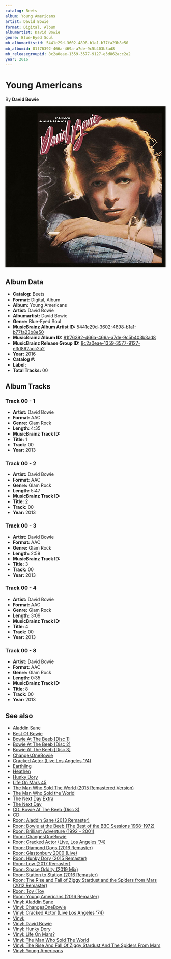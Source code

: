 ```yaml
---
catalog: Beets
album: Young Americans
artist: David Bowie
format: Digital, Album
albumartist: David Bowie
genre: Blue-Eyed Soul
mb_albumartistid: 5441c29d-3602-4898-b1a1-b77fa23b8e50
mb_albumid: 81f76392-466a-469a-a7de-9c5b403b3ad8
mb_releasegroupid: 8c2a0eae-1359-3577-9127-e3d862acc2a2
year: 2016
---
```


# Young Americans

By **David Bowie**

![](../../assets/beetscovers/David_Bowie-Young_Americans.jpg)

## Album Data

- **Catalog:** Beets
- **Format:** Digital, Album
- **Album:** Young Americans
- **Artist:** David Bowie
- **Albumartist:** David Bowie
- **Genre:** Blue-Eyed Soul
- **MusicBrainz Album Artist ID:** [5441c29d-3602-4898-b1a1-b77fa23b8e50](https://musicbrainz.org/artist/5441c29d-3602-4898-b1a1-b77fa23b8e50)
- **MusicBrainz Album ID:** [81f76392-466a-469a-a7de-9c5b403b3ad8](https://musicbrainz.org/release/81f76392-466a-469a-a7de-9c5b403b3ad8)
- **MusicBrainz Release Group ID:** [8c2a0eae-1359-3577-9127-e3d862acc2a2](https://musicbrainz.org/release-group/8c2a0eae-1359-3577-9127-e3d862acc2a2)
- **Year:** 2016
- **Catalog #:** 
- **Label:** 
- **Total Tracks:** 00

## Album Tracks

### Track 00 - 1

- **Artist:** David Bowie
- **Format:** AAC
- **Genre:** Glam Rock
- **Length:** 4:35
- **MusicBrainz Track ID:** [](https://musicbrainz.org/recording/)
- **Title:** 1
- **Track:** 00
- **Year:** 2013

### Track 00 - 2

- **Artist:** David Bowie
- **Format:** AAC
- **Genre:** Glam Rock
- **Length:** 5:47
- **MusicBrainz Track ID:** [](https://musicbrainz.org/recording/)
- **Title:** 2
- **Track:** 00
- **Year:** 2013

### Track 00 - 3

- **Artist:** David Bowie
- **Format:** AAC
- **Genre:** Glam Rock
- **Length:** 2:59
- **MusicBrainz Track ID:** [](https://musicbrainz.org/recording/)
- **Title:** 3
- **Track:** 00
- **Year:** 2013

### Track 00 - 4

- **Artist:** David Bowie
- **Format:** AAC
- **Genre:** Glam Rock
- **Length:** 3:09
- **MusicBrainz Track ID:** [](https://musicbrainz.org/recording/)
- **Title:** 4
- **Track:** 00
- **Year:** 2013

### Track 00 - 8

- **Artist:** David Bowie
- **Format:** AAC
- **Genre:** Glam Rock
- **Length:** 0:35
- **MusicBrainz Track ID:** [](https://musicbrainz.org/recording/)
- **Title:** 8
- **Track:** 00
- **Year:** 2013


## See also

- [Aladdin Sane](Aladdin_Sane.md)
- [Best Of Bowie](Best_Of_Bowie.md)
- [Bowie At The Beeb [Disc 1]](Bowie_At_The_Beeb_[Disc_1].md)
- [Bowie At The Beeb [Disc 2]](Bowie_At_The_Beeb_[Disc_2].md)
- [Bowie At The Beeb [Disc 3]](Bowie_At_The_Beeb_[Disc_3].md)
- [ChangesOneBowie](ChangesOneBowie.md)
- [Cracked Actor (Live Los Angeles '74)](Cracked_Actor_Live_Los_Angeles_74.md)
- [Earthling](Earthling.md)
- [Heathen](Heathen.md)
- [Hunky Dory](Hunky_Dory.md)
- [Life On Mars 45](Life_On_Mars_45.md)
- [The Man Who Sold The World (2015 Remastered Version)](The_Man_Who_Sold_The_World_2015_Remastered_Version.md)
- [The Man Who Sold the World](The_Man_Who_Sold_the_World.md)
- [The Next Day Extra](The_Next_Day_Extra.md)
- [The Next Day](The_Next_Day.md)
- [CD: Bowie At The Beeb (Disc 3)](../../CD/David_Bowie/Bowie_At_The_Beeb_Disc_3.md)
- [CD: ](../../CD/David_Bowie/David_Bowie.md)
- [Roon: Aladdin Sane (2013 Remaster)](../../Roon/David_Bowie/Aladdin_Sane_2013_Remaster.md)
- [Roon: Bowie at the Beeb (The Best of the BBC Sessions 1968-1972)](../../Roon/David_Bowie/Bowie_at_the_Beeb_The_Best_of_the_BBC_Sessions_1968-1972.md)
- [Roon: Brilliant Adventure (1992 – 2001)](../../Roon/David_Bowie/Brilliant_Adventure_1992_–_2001.md)
- [Roon: ChangesOneBowie](../../Roon/David_Bowie/ChangesOneBowie.md)
- [Roon: Cracked Actor (Live, Los Angeles '74)](../../Roon/David_Bowie/Cracked_Actor_Live__Los_Angeles_74.md)
- [Roon: Diamond Dogs (2016 Remaster)](../../Roon/David_Bowie/Diamond_Dogs_2016_Remaster.md)
- [Roon: Glastonbury 2000 (Live)](../../Roon/David_Bowie/Glastonbury_2000_Live.md)
- [Roon: Hunky Dory (2015 Remaster)](../../Roon/David_Bowie/Hunky_Dory_2015_Remaster.md)
- [Roon: Low (2017 Remaster)](../../Roon/David_Bowie/Low_2017_Remaster.md)
- [Roon: Space Oddity (2019 Mix)](../../Roon/David_Bowie/Space_Oddity_2019_Mix.md)
- [Roon: Station to Station (2016 Remaster)](../../Roon/David_Bowie/Station_to_Station_2016_Remaster.md)
- [Roon: The Rise and Fall of Ziggy Stardust and the Spiders from Mars (2012 Remaster)](../../Roon/David_Bowie/The_Rise_and_Fall_of_Ziggy_Stardust_and_the_Spiders_from_Mars_2012_Remaster.md)
- [Roon: Toy (Toy](../../Roon/David_Bowie/Toy_Toy-Box.md)
- [Roon: Young Americans (2016 Remaster)](../../Roon/David_Bowie/Young_Americans_2016_Remaster.md)
- [Vinyl: Aladdin Sane](../../Vinyl/David_Bowie/Aladdin_Sane.md)
- [Vinyl: ChangesOneBowie](../../Vinyl/David_Bowie/ChangesOneBowie.md)
- [Vinyl: Cracked Actor (Live Los Angeles '74)](../../Vinyl/David_Bowie/Cracked_Actor_Live_Los_Angeles_74.md)
- [Vinyl: ](../../Vinyl/David_Bowie/David_Bowie_index.md)
- [Vinyl: David Bowie](../../Vinyl/David_Bowie/David_Bowie.md)
- [Vinyl: Hunky Dory](../../Vinyl/David_Bowie/Hunky_Dory.md)
- [Vinyl: Life On Mars?](../../Vinyl/David_Bowie/Life_On_Mars.md)
- [Vinyl: The Man Who Sold The World](../../Vinyl/David_Bowie/The_Man_Who_Sold_The_World.md)
- [Vinyl: The Rise And Fall Of Ziggy Stardust And The Spiders From Mars](../../Vinyl/David_Bowie/The_Rise_And_Fall_Of_Ziggy_Stardust_And_The_Spiders_From_Mars.md)
- [Vinyl: Young Americans](../../Vinyl/David_Bowie/Young_Americans.md)
